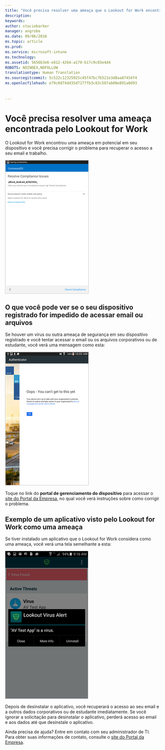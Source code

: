 ```yaml
---
title: "Você precisa resolver uma ameaça que o Lookout for Work encontrou em seu dispositivo Android | Microsoft Intune"
description: 
keywords: 
author: staciebarker
manager: angrobe
ms.date: 09/06/2016
ms.topic: article
ms.prod: 
ms.service: microsoft-intune
ms.technology: 
ms.assetid: 5656b3e6-e812-4264-a170-b17c9c03e4d4
ROBOTS: NOINDEX,NOFOLLOW
translationtype: Human Translation
ms.sourcegitcommit: 5c522c12325925c45f47bc7b521e3d8aa87454f4
ms.openlocfilehash: e79c0d74dd35d7177fb3c83c587ab00e891a0d93


---
```


# Você precisa resolver uma ameaça encontrada pelo Lookout for Work

O Lookout for Work encontrou uma ameaça em potencial em seu dispositivo e você precisa corrigir o problema para recuperar o acesso a seu email e trabalho.

![O Lookout for Work encontrou uma ameaça em seu dispositivo](./media/lookout-threat-found-android.png)

## O que você pode ver se o seu dispositivo registrado for impedido de acessar email ou arquivos

Se houver um vírus ou outra ameaça de segurança em seu dispositivo registrado e você tentar acessar o email ou os arquivos corporativos ou de estudante, você verá uma mensagem como esta:

![Mensagem de erro do Lookout for Work com um link para o site do Portal da Empresa](./media/lookout-go-to-device-management-portal-android.png)

Toque no link do **portal de gerenciamento do dispositivo** para acessar o [site do Portal da Empresa](http://portal.manage.microsoft.com), no qual você verá instruções sobre como corrigir o problema.

## Exemplo de um aplicativo visto pelo Lookout for Work como uma ameaça

Se tiver instalado um aplicativo que o Lookout for Work considera como uma ameaça, você verá uma tela semelhante a esta:

![exemplo de mensagem de alerta de vírus do Lookout for Work](./media/lookout-virus-alert-android.png)

Depois de desinstalar o aplicativo, você recuperará o acesso ao seu email e a outros dados corporativos ou de estudante imediatamente. Se você ignorar a solicitação para desinstalar o aplicativo, perderá acesso ao email e aos dados até que desinstale o aplicativo.

Ainda precisa de ajuda? Entre em contato com seu administrador de TI. Para obter suas informações de contato, consulte o [site do Portal da Empresa](http://portal.manage.microsoft.com).





<!--HONumber=Sep16_HO2-->


